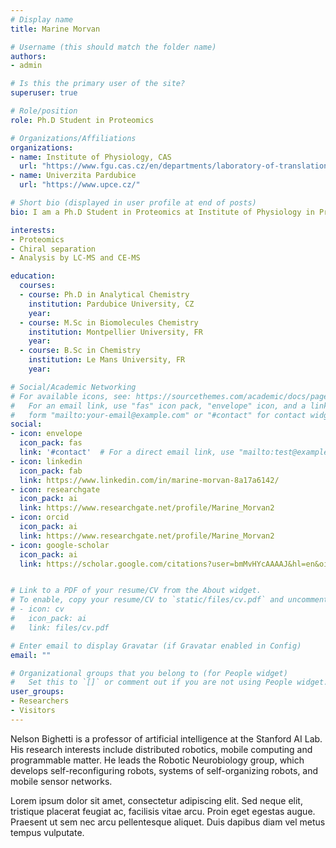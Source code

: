 ```yaml
---
# Display name
title: Marine Morvan

# Username (this should match the folder name)
authors:
- admin

# Is this the primary user of the site?
superuser: true

# Role/position
role: Ph.D Student in Proteomics

# Organizations/Affiliations
organizations:
- name: Institute of Physiology, CAS
  url: "https://www.fgu.cas.cz/en/departments/laboratory-of-translational-metabolism"
- name: Univerzita Pardubice
  url: "https://www.upce.cz/"

# Short bio (displayed in user profile at end of posts)
bio: I am a Ph.D Student in Proteomics at Institute of Physiology in Prague

interests:
- Proteomics
- Chiral separation
- Analysis by LC-MS and CE-MS

education:
  courses:
  - course: Ph.D in Analytical Chemistry
    institution: Pardubice University, CZ
    year: 
  - course: M.Sc in Biomolecules Chemistry
    institution: Montpellier University, FR
    year: 
  - course: B.Sc in Chemistry
    institution: Le Mans University, FR
    year: 

# Social/Academic Networking
# For available icons, see: https://sourcethemes.com/academic/docs/page-builder/#icons
#   For an email link, use "fas" icon pack, "envelope" icon, and a link in the
#   form "mailto:your-email@example.com" or "#contact" for contact widget.
social:
- icon: envelope
  icon_pack: fas
  link: '#contact'  # For a direct email link, use "mailto:test@example.org".
- icon: linkedin
  icon_pack: fab
  link: https://www.linkedin.com/in/marine-morvan-8a17a6142/
- icon: researchgate
  icon_pack: ai
  link: https://www.researchgate.net/profile/Marine_Morvan2
- icon: orcid
  icon_pack: ai
  link: https://www.researchgate.net/profile/Marine_Morvan2
- icon: google-scholar
  icon_pack: ai
  link: https://scholar.google.com/citations?user=bmMvHYcAAAAJ&hl=en&oi=ao


# Link to a PDF of your resume/CV from the About widget.
# To enable, copy your resume/CV to `static/files/cv.pdf` and uncomment the lines below.
# - icon: cv
#   icon_pack: ai
#   link: files/cv.pdf

# Enter email to display Gravatar (if Gravatar enabled in Config)
email: ""

# Organizational groups that you belong to (for People widget)
#   Set this to `[]` or comment out if you are not using People widget.
user_groups:
- Researchers
- Visitors
---
```


Nelson Bighetti is a professor of artificial intelligence at the Stanford AI Lab. His research interests include distributed robotics, mobile computing and programmable matter. He leads the Robotic Neurobiology group, which develops self-reconfiguring robots, systems of self-organizing robots, and mobile sensor networks.

Lorem ipsum dolor sit amet, consectetur adipiscing elit. Sed neque elit, tristique placerat feugiat ac, facilisis vitae arcu. Proin eget egestas augue. Praesent ut sem nec arcu pellentesque aliquet. Duis dapibus diam vel metus tempus vulputate.
